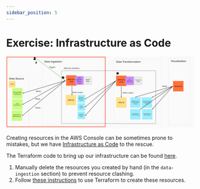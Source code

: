 ```yaml
---
sidebar_position: 5
---
```

# Exercise: Infrastructure as Code
![project-structure-ingestion-navi.png](./assets/project-structure-ingestion-navi.png)

Creating resources in the AWS Console can be sometimes prone to mistakes, but we have [Infrastructure as Code](https://infrastructure-as-code.com/book/) to the rescue.

The Terraform code to bring up our infrastructure can be found [here](https://github.com/data-derp/exercise-co2-vs-temperature-infrastructure/tree/master/iac/data-ingestion).

1. Manually delete the resources you created by hand (in the `data-ingestion` section) to prevent resource clashing.
2. Follow [these instructions](https://github.com/data-derp/exercise-co2-vs-temperature-infrastructure/blob/master/infrastucture-as-code.md#data-transformation-iac) to use Terraform to create these resources. 